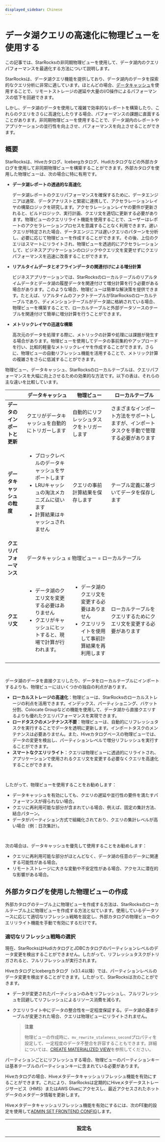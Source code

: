```yaml
---
displayed_sidebar: Chinese
---
```


# データ湖クエリの高速化に物理ビューを使用する

この記事では、StarRocksの非同期物理ビューを使用して、データ湖内のクエリパフォーマンスを最適化する方法について説明します。

StarRocksは、データ湖クエリ機能を提供しており、データ湖内のデータを探索的なクエリ分析に非常に適しています。ほとんどの場合、[データキャッシュ](../data_source/data_cache.md)を使用することで、リモートストレージの遅延や大量のI/O操作によるパフォーマンスの低下を回避できます。

しかし、データ湖のデータを使用して複雑で効率的なレポートを構築したり、これらのクエリをさらに高速化したりする場合、パフォーマンスの課題に直面することがあります。非同期物理ビューを使用することで、データ湖内のレポートやアプリケーションの並行性を向上させ、パフォーマンスを向上させることができます。

## 概要

StarRocksは、Hiveカタログ、Icebergカタログ、Hudiカタログなどの外部カタログを使用して非同期物理ビューを構築することができます。外部カタログを使用した物理ビューは、次の場合に特に有用です。

- **データ湖レポートの透過的な高速化**

  データ湖レポートのクエリパフォーマンスを確保するために、データエンジニアは通常、データアナリストと緊密に連携して、アクセラレーションレイヤの構築ロジックを研究します。アクセラレーションレイヤの要件が更新されると、ビルドロジック、実行計画、クエリ文を適切に更新する必要があります。物理ビューのクエリリライト機能を使用することで、ユーザーはレポートのアクセラレーションプロセスを意識することなく利用できます。遅いクエリが特定された場合、データエンジニアは遅いクエリのパターンを分析し、必要に応じて物理ビューを作成することができます。その後、上位のクエリはスマートにリライトされ、物理ビューを透過的にアクセラレーションして、ビジネスアプリケーションのロジックやクエリ文を変更せずにクエリパフォーマンスを迅速に改善することができます。

- **リアルタイムデータとオフラインデータの関連付けによる増分計算**

  ビジネスアプリケーションでは、StarRocksのローカルテーブルのリアルタイムデータとデータ湖の履歴データを関連付けて増分計算を行う必要がある場合があります。このような場合、物理ビューは簡単な解決策を提供できます。たとえば、リアルタイムのファクトテーブルがStarRocksのローカルテーブルであり、ディメンションテーブルがデータ湖に格納されている場合、物理ビューを構築することで、ローカルテーブルと外部データソースのテーブルを関連付けて簡単に増分計算を行うことができます。

- **メトリックレイヤの迅速な構築**

  高次元のデータを処理する際に、メトリックの計算や処理には課題が発生する場合があります。物理ビューを使用してデータの事前集約やアップロードを行い、比較的軽量なメトリックレイヤを作成することができます。さらに、物理ビューの自動リフレッシュ機能を活用することで、メトリック計算の複雑さをさらに低減することができます。

物理ビュー、データキャッシュ、StarRocksのローカルテーブルは、クエリパフォーマンスを大幅に向上させるための効果的な方法です。以下の表は、それらの主な違いを比較しています。

<table class="comparison">
  <thead>
    <tr>
      <th>&nbsp;</th>
      <th>データキャッシュ</th>
      <th>物理ビュー</th>
      <th>ローカルテーブル</th>
    </tr>
  </thead>
  <tbody>
    <tr>
      <td><b>データのインポートと更新</b></td>
      <td>クエリがデータキャッシュを自動的にトリガーします</td>
      <td>自動的にリフレッシュタスクをトリガーします</td>
      <td>さまざまなインポート方法をサポートしますが、インポートタスクを手動で管理する必要があります</td>
    </tr>
    <tr>
      <td><b>データキャッシュの粒度</b></td>
      <td><ul><li>ブロックレベルのデータキャッシュをサポートします</li><li>LRUキャッシュの淘汰メカニズムに従います</li><li>計算結果はキャッシュされません</li></ul></td>
      <td>クエリの事前計算結果を保存します</td>
      <td>テーブル定義に基づいてデータを保存します</td>
    </tr>
    <tr>
      <td><b>クエリパフォーマンス</b></td>
      <td colspan="3" style={{textAlign: 'center'}} >データキャッシュ &le; 物理ビュー = ローカルテーブル</td>
    </tr>
    <tr>
      <td><b>クエリ文</b></td>
      <td><ul><li>データ湖のクエリ文を変更する必要はありません</li><li>クエリがキャッシュにヒットすると、現場で計算が行われます。</li></ul></td>
      <td><ul><li>データ湖のクエリ文を変更する必要はありません</li><li>クエリリライトを使用して事前計算結果を再利用します</li></ul></td>
      <td>ローカルテーブルをクエリするためにクエリ文を変更する必要があります</td>
    </tr>
  </tbody>
</table>

<br />

データ湖のデータを直接クエリしたり、データをローカルテーブルにインポートするよりも、物理ビューにはいくつかの独自の利点があります。

- **ローカルストレージの高速化**：物理ビューは、StarRocksのローカルストレージの利点を活用できます。インデックス、パーティショニング、バケット分割、Colocate Groupなどの機能を使用して、データ湖から直接クエリするよりも優れたクエリパフォーマンスを実現できます。
- **ロードタスクのメンテナンス不要**：物理ビューは、自動的にリフレッシュタスクを実行することでデータを透明に更新します。インポートタスクのメンテナンスは必要ありません。また、Hiveカタログベースの物理ビューでは、データの変更を検出し、パーティションレベルで増分リフレッシュを実行することができます。
- **スマートなクエリリライト**：クエリは物理ビューに透過的にリライトされ、アプリケーションで使用されるクエリ文を変更する必要なくクエリを高速化することができます。

<br />

したがって、物理ビューを使用することをお勧めします：

- データキャッシュを有効にしても、クエリの遅延や並行性の要件を満たすパフォーマンスが得られない場合。
- クエリに再利用可能な部分が含まれている場合、例えば、固定の集計方法、結合パターン。
- データがパーティション方式で組織化されており、クエリの集計レベルが高い場合（例：日次集計）。

<br />

次の場合は、データキャッシュを優先して使用することをお勧めします：

- クエリに再利用可能な部分がほとんどなく、データ湖の任意のデータに関連する可能性がある場合。
- リモートストレージに大きな変動や不安定性がある場合、アクセスに潜在的な影響がある場合。

## 外部カタログを使用した物理ビューの作成

外部カタログのテーブル上に物理ビューを作成する方法は、StarRocksのローカルテーブル上に物理ビューを作成する方法と似ています。使用しているデータソースに応じて適切なリフレッシュ戦略を設定し、外部カタログの物理ビューのクエリリライト機能を手動で有効にするだけです。

### 適切なリフレッシュ戦略の選択

現在、StarRocksはHudiカタログとJDBCカタログのパーティションレベルのデータ変更を検出することができません。したがって、リフレッシュタスクがトリガされると、フルリフレッシュが実行されます。

HiveカタログとIcebergカタログ（v3.1.4以降）では、パーティションレベルのデータ変更を検出することができます。したがって、StarRocksは次のことができます。

- データが変更されたパーティションのみをリフレッシュし、フルリフレッシュを回避してリフレッシュによるリソース消費を減らす。
- クエリリライト中にデータの整合性を一定程度保証する。データ湖の基本テーブルが変更された場合、クエリは物理ビューにリライトされません。

  > **注意**
  >
  > 物理ビューの作成時に、`mv_rewrite_staleness_second`プロパティを設定して、一定程度のデータ不整合を許容することもできます。詳細については、[CREATE MATERIALIZED VIEW](../sql-reference/sql-statements/data-definition/CREATE_MATERIALIZED_VIEW.md)を参照してください。

パーティションごとにリフレッシュする場合、物理ビューのパーティションキーは基本テーブルのパーティションキーに含まれている必要があります。

Hiveカタログの場合、Hiveメタデータキャッシュリフレッシュ機能を有効にすることができます。これにより、StarRocksは定期的にHiveメタデータストレージサービス（HMS）またはAWS Glueにアクセスし、最近アクセスされたホットデータのメタデータ情報を更新します。

Hiveメタデータキャッシュリフレッシュ機能を有効にするには、次のFE動的設定を使用して[ADMIN SET FRONTEND CONFIG](../sql-reference/sql-statements/Administration/ADMIN_SET_CONFIG.md)します。

| **設定名**                                                 | **デフォルト値**                      | **説明**                                                     |
| ------------------------------------------------------------ | ------------------------------- | ------------------------------------------------------------ |
| enable_background_refresh_connector_metadata                 | v3.0は`true`、v2.5は`false` | Hiveメタデータキャッシュの定期的なリフレッシュを有効にするかどうかを設定します。有効にすると、StarRocksはHiveクラスタのメタデータサービス（HMSまたはAWS Glue）をポーリングし、頻繁にアクセスされるHive外部データディレクトリのメタデータキャッシュをリフレッシュしてデータの更新を検知します。`true`は有効、`false`は無効を表します。 |
| background_refresh_metadata_interval_millis                  | 600000（10分）               | 2回のHiveメタデータキャッシュリフレッシュ間のインターバルです。単位：ミリ秒。         |
| background_refresh_metadata_time_secs_since_last_access_secs | 86400（24時間）                | Hiveメタデータキャッシュリフレッシュタスクの有効期限です。アクセスされたHiveカタログがこの時間を超えてアクセスされない場合、そのカタログのメタデータキャッシュのリフレッシュを停止します。アクセスされていないHiveカタログについては、StarRocksはそのメタデータキャッシュをリフレッシュしません。単位：秒。 |

Icebergカタログの場合、v3.1.4以降、StarRocksはパーティションレベルのデータ変更を検出することができます。ただし、現時点ではIceberg V1テーブルのみをサポートしています。

### 外部カタログの物理ビューのクエリリライトを有効にする

データの強い整合性を保証できないため、StarRocksはデフォルトでHudi、Iceberg、JDBCカタログの物理ビューのクエリリライト機能を無効にしています。物理ビューを作成する際に、プロパティ`force_external_table_query_rewrite`を`true`に設定することで、この機能を有効にすることができます。Hiveカタログベースのテーブルから作成された物理ビューの場合、クエリリライト機能はデフォルトで有効になっています。クエリリライトに関与する場合、非常に複雑なクエリ文を使用して物理ビューを構築する場合、クエリ文を分割し、複数の単純な物理ビューをネストして構築することをお勧めします。ネストされた物理ビューはより柔軟で、より広範なクエリパターンに対応できます。

例：

```SQL
CREATE MATERIALIZED VIEW ex_mv_par_tbl
PARTITION BY emp_date
DISTRIBUTED BY hash(empid)
PROPERTIES (
"force_external_table_query_rewrite" = "true"
) 

AS
select empid, deptno, emp_date
from `hudi_catalog`.`emp_db`.`emps_par_tbl`
where empid < 5;
```

## ベストプラクティス

実際のビジネスシナリオでは、監査ログや[ビッグクエリログ](../administration/monitor_manage_big_queries.md)を分析して、実行が遅い、リソース消費が高いクエリを特定することができます。また、[Query Profile](../administration/query_profile.md)を使用して、クエリが遅い特定のフェーズを正確に特定することもできます。以下の各セクションでは、マテリアライズドビューを使用してデータレイクのクエリパフォーマンスを向上させる方法と例を説明しています。

### ケース1：データレイクでのJoin計算の高速化

マテリアライズドビューを使用して、データレイク内のJoinクエリを高速化できます。

以下のHiveカタログ上のクエリが遅いと仮定します：

```SQL
--Q1
SELECT SUM(lo_extendedprice * lo_discount) AS REVENUE
FROM hive.ssb_1g_csv.lineorder, hive.ssb_1g_csv.dates
WHERE
    lo_orderdate = d_datekey
    AND d_year = 1993
    AND lo_discount BETWEEN 1 AND 3
    AND lo_quantity < 25;

--Q2
SELECT SUM(lo_extendedprice * lo_discount) AS REVENUE
FROM hive.ssb_1g_csv.lineorder, hive.ssb_1g_csv.dates
WHERE
    lo_orderdate = d_datekey
    AND d_yearmonth = 'Jan1994'
    AND lo_discount BETWEEN 4 AND 6
    AND lo_quantity BETWEEN 26 AND 35;

--Q3 
SELECT SUM(lo_revenue), d_year, p_brand
FROM hive.ssb_1g_csv.lineorder, hive.ssb_1g_csv.dates, hive.ssb_1g_csv.part, hive.ssb_1g_csv.supplier
WHERE
    lo_orderdate = d_datekey
    AND lo_partkey = p_partkey
    AND lo_suppkey = s_suppkey
    AND p_brand BETWEEN 'MFGR#2221' AND 'MFGR#2228'
    AND s_region = 'ASIA'
GROUP BY d_year, p_brand
ORDER BY d_year, p_brand;
```

クエリのプロファイルを分析すると、`lineorder`テーブルと他のディメンションテーブルとの`lo_orderdate`列上のHash Joinに多くの実行時間が費やされていることがわかります。

ここで、Q1とQ2は`lineorder`と`dates`のJoin後に集約を行い、Q3は`lineorder`、`dates`、`part`、`supplier`のJoin後に集約を行います。

したがって、StarRocksの[View Delta Join改写](./query_rewrite_with_materialized_views.md#view-delta-join-改写)機能を利用して、`lineorder`、`dates`、`part`、`supplier`をJoinするマテリアライズドビューを構築できます。

```SQL
CREATE MATERIALIZED VIEW lineorder_flat_mv
DISTRIBUTED BY HASH(LO_ORDERDATE, LO_ORDERKEY) BUCKETS 48
PARTITION BY LO_ORDERDATE
REFRESH ASYNC EVERY(INTERVAL 1 DAY) 
PROPERTIES ( 
    -- ユニーク制約を指定します。
    "unique_constraints" = "
    hive.ssb_1g_csv.supplier.s_suppkey;
    hive.ssb_1g_csv.part.p_partkey;
    hive.ssb_1g_csv.dates.d_datekey",
    -- 外部キー制約を指定します。
    "foreign_key_constraints" = "
    hive.ssb_1g_csv.lineorder(lo_partkey) REFERENCES hive.ssb_1g_csv.part(p_partkey);
    hive.ssb_1g_csv.lineorder(lo_suppkey) REFERENCES hive.ssb_1g_csv.supplier(s_suppkey);
    hive.ssb_1g_csv.lineorder(lo_orderdate) REFERENCES hive.ssb_1g_csv.dates(d_datekey)",
    -- クエリ改写を有効にします。
    "force_external_table_query_rewrite" = "TRUE"
)
AS SELECT
       l.LO_ORDERDATE AS LO_ORDERDATE,
       l.LO_ORDERKEY AS LO_ORDERKEY,
       l.LO_PARTKEY AS LO_PARTKEY,
       l.LO_SUPPKEY AS LO_SUPPKEY,
       l.LO_QUANTITY AS LO_QUANTITY,
       l.LO_EXTENDEDPRICE AS LO_EXTENDEDPRICE,
       l.LO_DISCOUNT AS LO_DISCOUNT,
       l.LO_REVENUE AS LO_REVENUE,
       s.S_REGION AS S_REGION,
       p.P_BRAND AS P_BRAND,
       d.D_YEAR AS D_YEAR,
       d.D_YEARMONTH AS D_YEARMONTH
   FROM hive.ssb_1g_csv.lineorder AS l
            INNER JOIN hive.ssb_1g_csv.supplier AS s ON s.S_SUPPKEY = l.LO_SUPPKEY
            INNER JOIN hive.ssb_1g_csv.part AS p ON p.P_PARTKEY = l.LO_PARTKEY
            INNER JOIN hive.ssb_1g_csv.dates AS d ON l.LO_ORDERDATE = d.D_DATEKEY;
```

### ケース2：データレイクでの集約とJoin後の集約計算の高速化

マテリアライズドビューは、単一テーブルの集約クエリにも、複数テーブルを含む場合にも、集約クエリを高速化するために使用できます。

- 単一テーブルの集約クエリ

  典型的な単一テーブルクエリに対して、Query ProfileがAGGREGATEノードに多くの時間がかかっていることを示している場合、一般的な集約演算子を使用してマテリアライズドビューを構築できます。以下のクエリが遅いとします：

  ```SQL
  --Q4
  SELECT
  lo_orderdate, count(distinct lo_orderkey)
  FROM hive.ssb_1g_csv.lineorder
  GROUP BY lo_orderdate
  ORDER BY lo_orderdate limit 100;
  ```

  Q4は、日ごとのユニークな注文数を計算するクエリで、count distinctのコストが高いため、以下の2種類のマテリアライズドビューを作成できます：

  ```SQL
  CREATE MATERIALIZED VIEW mv_2_1 
  DISTRIBUTED BY HASH(lo_orderdate)
  PARTITION BY LO_ORDERDATE
  REFRESH ASYNC EVERY(INTERVAL 1 DAY) 
  AS 
  SELECT
  lo_orderdate, count(distinct lo_orderkey)
  FROM hive.ssb_1g_csv.lineorder
  GROUP BY lo_orderdate;
  
  CREATE MATERIALIZED VIEW mv_2_2 
  DISTRIBUTED BY HASH(lo_orderdate)
  PARTITION BY LO_ORDERDATE
  REFRESH ASYNC EVERY(INTERVAL 1 DAY) 
  AS 
  SELECT
  -- lo_orderkeyはBIGINT型である必要があります。これにより、クエリ改写に使用できます。
  lo_orderdate, bitmap_union(to_bitmap(lo_orderkey))
  FROM hive.ssb_1g_csv.lineorder
  GROUP BY lo_orderdate;
  ```

  LIMITやORDER BY句を含むマテリアライズドビューを作成しないでください。これにより、改写が失敗する可能性があります。クエリ改写の制限についての詳細は、[マテリアライズドビュークエリ改写 - 制限](./query_rewrite_with_materialized_views.md#限制)を参照してください。

- 複数テーブルの集約クエリ

  Join結果の集約が関係するシナリオでは、既存の複数テーブルをJoinするマテリアライズドビューに対して、さらに集約を行うネストされたマテリアライズドビューを作成できます。例えば、ケース1の例に基づいて、Q1とQ2を高速化するために、以下のマテリアライズドビューを作成できます。これは、それらの集約パターンが似ているためです：

  ```SQL
  CREATE MATERIALIZED VIEW mv_2_3
  DISTRIBUTED BY HASH(lo_orderdate)
  PARTITION BY LO_ORDERDATE
  REFRESH ASYNC EVERY(INTERVAL 1 DAY) 
  AS 
  SELECT
  lo_orderdate, lo_discount, lo_quantity, d_year, d_yearmonth, SUM(lo_extendedprice * lo_discount) AS REVENUE
  FROM lineorder_flat_mv
  GROUP BY lo_orderdate, lo_discount, lo_quantity, d_year, d_yearmonth;
  ```

  もちろん、単一のマテリアライズドビューでJoinと集約計算を同時に実行することもできます。このタイプのマテリアライズドビューは、より具体的な計算を行うため、クエリ改写の機会が少なくなりますが、集約後はストレージスペースをより少なく占有します。実際のシナリオに基づいて選択できます。

  ```SQL
  CREATE MATERIALIZED VIEW mv_2_4
  DISTRIBUTED BY HASH(lo_orderdate)
  PARTITION BY LO_ORDERDATE
  REFRESH ASYNC EVERY(INTERVAL 1 DAY) 
  PROPERTIES (
      "force_external_table_query_rewrite" = "TRUE"
  )
  AS
  SELECT lo_orderdate, lo_discount, lo_quantity, d_year, d_yearmonth, SUM(lo_extendedprice * lo_discount) AS REVENUE
  FROM hive.ssb_1g_csv.lineorder, hive.ssb_1g_csv.dates
  WHERE lo_orderdate = d_datekey
  GROUP BY lo_orderdate, lo_discount, lo_quantity, d_year, d_yearmonth;
  ```

### ケース3：データレイクでの集約後のJoin計算の高速化

場合によっては、まず一つのテーブルで集約計算を行い、その後で他のテーブルとJoinクエリを実行する必要があります。StarRocksのクエリ改写機能を最大限に活用するために、ネストされたマテリアライズドビューを構築することをお勧めします。例えば：

```SQL
--Q5
SELECT * FROM  (
    SELECT 
      l.lo_orderkey, l.lo_orderdate, c.c_custkey, c_region, sum(l.lo_revenue)
    FROM 
      hive.ssb_1g_csv.lineorder l 
      INNER JOIN (
        SELECT distinct c_custkey, c_region 
        from 
          hive.ssb_1g_csv.customer 
        WHERE 
          c_region IN ('ASIA', 'AMERICA') 
      ) c ON l.lo_custkey = c.c_custkey
      GROUP BY  l.lo_orderkey, l.lo_orderdate, c.c_custkey, c_region
  ) c1 
WHERE 
  lo_orderdate = '19970503'
```

Q5では、まず`customer`テーブルで集約を行い、その後`lineorder`テーブルでJoinと集約を行います。このようなクエリは、`c_region`や`lo_orderdate`に対する異なるフィルタ条件を含むことがあります。クエリ改写機能を利用するために、集約用とJoin用の2つのマテリアライズドビューを作成できます。

```SQL
--mv_3_1
CREATE MATERIALIZED VIEW mv_3_1
DISTRIBUTED BY HASH(c_custkey)
REFRESH ASYNC EVERY(INTERVAL 1 DAY) 
PROPERTIES (
    "force_external_table_query_rewrite" = "TRUE"
)
AS
SELECT distinct c_custkey, c_region from hive.ssb_1g_csv.customer; 

--mv_3_2
CREATE MATERIALIZED VIEW mv_3_2
DISTRIBUTED BY HASH(lo_orderdate)
PARTITION BY LO_ORDERDATE
REFRESH ASYNC EVERY(INTERVAL 1 DAY) 
PROPERTIES (
    "force_external_table_query_rewrite" = "TRUE"
)
AS
SELECT l.lo_orderdate, l.lo_orderkey, mv.c_custkey, mv.c_region, sum(l.lo_revenue)
FROM hive.ssb_1g_csv.lineorder l 
INNER JOIN mv_3_1 mv
ON l.lo_custkey = mv.c_custkey
GROUP BY l.lo_orderkey, l.lo_orderdate, mv.c_custkey, mv.c_region;
```

### ケース4：リアルタイムデータとデータレイクの履歴データの冷温分離

次のようなシナリオを想像してください：過去3日間の新しいデータは直接StarRocksに書き込まれ、3日前の古いデータは検証後にHiveにバッチ書き込みされます。しかし、クエリは過去7日間のデータを含む可能性があります。この場合、マテリアライズドビューを使用して、自動的にデータを期限切れにするシンプルなモデルを作成できます。

```SQL
CREATE MATERIALIZED VIEW mv_4_1 
DISTRIBUTED BY HASH(lo_orderdate)
PARTITION BY LO_ORDERDATE
REFRESH ASYNC EVERY(INTERVAL 1 DAY) 
AS 
SELECT lo_orderkey, lo_orderdate, lo_revenue
FROM hive.ssb_1g_csv.lineorder
WHERE lo_orderdate <= current_date()
AND lo_orderdate >= date_add(current_date(), INTERVAL -4 DAY);
```

上位のビジネスロジックに基づいて、さらにビューまたはマテリアライズドビューを構築して計算をカプセル化することができます。
